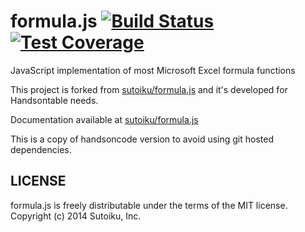 formula.js [![Build Status](https://travis-ci.org/handsontable/formula.js.png?branch=master)](https://travis-ci.org/handsontable/formula.js) [![Test Coverage](https://codeclimate.com/github/handsontable/formula.js/badges/coverage.svg)](https://codeclimate.com/github/handsontable/formula.js/coverage)
==========

JavaScript implementation of most Microsoft Excel formula functions

This project is forked from [sutoiku/formula.js](https://github.com/sutoiku/formula.js) and it's developed for Handsontable needs.

Documentation available at [sutoiku/formula.js](https://github.com/sutoiku/formula.js)

This is a copy of handsoncode version to avoid using git hosted dependencies.

LICENSE
-------

formula.js is freely distributable under the terms of the MIT license.
Copyright (c) 2014 Sutoiku, Inc.

